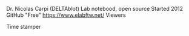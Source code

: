 Dr. Nicolas Carpi (DELTAblot)
Lab notebood, open source
Started 2012
GitHub
"Free"
https://www.elabftw.net/
Viewers

Time stamper 